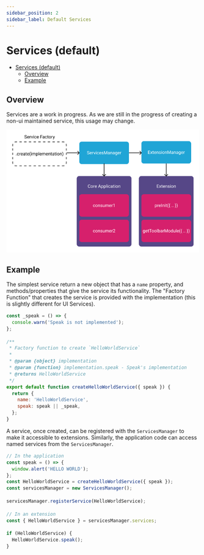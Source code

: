 ```yaml
---
sidebar_position: 2
sidebar_label: Default Services
---
```

# Services (default)

- [Services (default)](#services-default)
  - [Overview](#overview)
  - [Example](#example)

## Overview

Services are a work in progress. As we are still in the progress of creating a
non-ui maintained service, this usage may change.

<!-- <div style="text-align: center;">
  <a href="/assets/img/services.png">
    <img src="/assets/img/services.png" alt="UI Services Diagram" style="margin: 0 auto; max-width: 500px;" />
  </a>
  <div><i>Diagram showing relationship between React Context and UI Service</i></div>
</div> -->

![contextAndUI](..//assets/img/services.png)

## Example

The simplest service return a new object that has a `name` property, and
methods/properties that give the service its functionality. The "Factory
Function" that creates the service is provided with the implementation (this is
slightly different for UI Services).

```js
const _speak = () => {
  console.warn('Speak is not implemented');
};

/**
 * Factory function to create `HelloWorldService`
 *
 * @param {object} implementation
 * @param {function} implementation.speak - Speak's implementation
 * @returns HelloWorldService
 */
export default function createHelloWorldService({ speak }) {
  return {
    name: 'HelloWorldService',
    speak: speak || _speak,
  };
}
```

A service, once created, can be registered with the `ServicesManager` to make it
accessible to extensions. Similarly, the application code can access named
services from the `ServicesManager`.

```js
// In the application
const speak = () => {
  window.alert('HELLO WORLD');
};
const HelloWorldService = createHelloWorldService({ speak });
const servicesManager = new ServicesManager();

servicesManager.registerService(HelloWorldService);

// In an extension
const { HelloWorldService } = servicesManager.services;

if (HelloWorldService) {
  HelloWorldService.speak();
}
```
